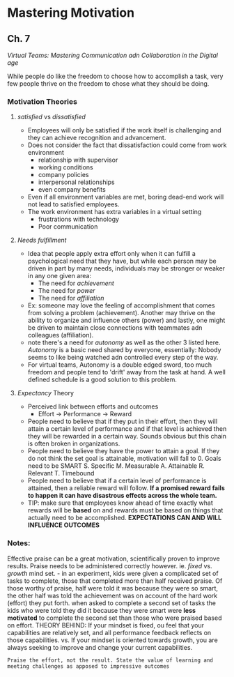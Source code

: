 # Mastering Motivation
## Ch. 7 
 _Virtual Teams: Mastering Communication adn Collaboration in the Digital age_ 

 While people do like the freedom to choose how to accomplish a task, very few people thrive on the freedom to chose what they should be doing. 

 ### Motivation Theories

 1. _satisfied_ vs _dissatisfied_
    - Employees will only be satisfied if the work itself is challenging and they can achieve recognition and advancement. 
    - Does not consider the fact that dissatisfaction could come from work environment
        * relationship with supervisor
        * working conditions
        * company policies
        * interpersonal relationships
        * even company benefits 
    - Even if all environment variables are met, boring dead-end work will not lead to satisfied employees. 
    - The work environment has extra variables in a virtual setting
        * frustrations with technology
        * Poor communication

2. _Needs fulfillment_
    - Idea that people apply extra effort only when it can fulfill a psychological need that they have, but while each person may be driven in part by many needs, individuals may be stronger or weaker in any one given area: 
        * The need for _achievement_
        * The need for _power_
        * The need for _affiliation_ 
    - Ex: someone may love the feeling of accomplishment that comes from solving a problem (achievement). Another may thrive on the ability to organize and influence others (power) and lastly, one might be driven to maintain close connections with teammates adn colleagues (affiliation).
    - note there's a need for _autonomy_ as well as the other 3 listed here. _Autonomy_ is a basic need shared by everyone, essentially: Nobody seems to like being watched adn controlled every step of the way. 
    - For virtual teams, Autonomy is a double edged sword, too much freedom and people tend to 'drift' away from the task at hand. A well defined schedule is a good solution to this problem. 

3. _Expectancy_ Theory
    - Perceived link between efforts and outcomes
        * Effort -> Performance -> Reward
    - People need to believe that if they put in their effort, then they will attain a certain level of performance and if that level is achieved then they will be rewarded in a certain way. Sounds obvious but this chain is often broken in organizations. 
    - People need to believe they have the power to attain a goal. If they do not think the set goal is attainable, motivation will fall to 0. Goals need to be SMART
        S. Specific
        M. Measurable
        A. Attainable
        R. Relevant
        T. Timebound
    - People need to believe that if a certain level of performance is attained, then a reliable reward will follow. **If a promised reward fails to happen it can have disastrous effects across the whole team.** 
    - TIP: make sure that employees know ahead of time exactly what rewards will be **based** on and rewards must be based on things that actually need to be accomplished. **EXPECTATIONS CAN AND WILL INFLUENCE OUTCOMES**

### Notes: 

Effective praise can be a great motivation, scientifically proven to improve results. Praise needs to be administered correctly however. ie. _fixed_ vs. _growth_ mind set. 
    - in an experiment, kids were given a complicated set of tasks to complete, those that completed more than half received praise. Of those worthy of praise, half were told it was because they were so smart, the other half was told the achievement was on account of the hard work (effort) they put forth. when asked to complete a second set of tasks the kids who were told they did it because they were smart were **less motivated** to complete the second set than those who were praised based on effort. THEORY BEHIND: If your mindset is fixed, ou feel that your capabilities are relatively set, and all performance feedback reflects on those capabilities. vs. If your mindset is oriented towards growth, you are always seeking to improve and change your current capabilities. 

`Praise the effort, not the result. State the value of learning and meeting challenges as apposed to impressive outcomes`